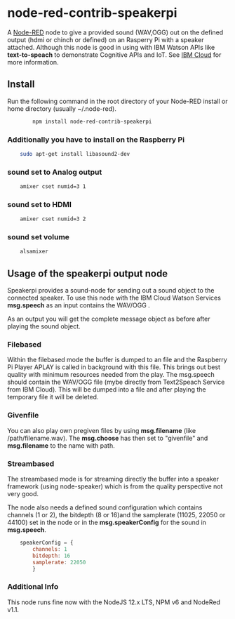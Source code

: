 # node-red-contrib-speakerpi

A <a href="http://nodered.org" target="_new">Node-RED</a> node to give a provided sound (WAV,OGG) out on the defined output (hdmi or chinch or defined) on an Rasperry Pi with a speaker attached.
Although this node is good in using with IBM Watson APIs like <b>text-to-speach</b> to demonstrate Cognitive APIs and IoT. See <a href="https://console.bluemix.net/developer/watson/services" target="_new">IBM Cloud</a> for more information.

## Install

Run the following command in the root directory of your Node-RED install or home directory (usually ~/.node-red).

```sh
        npm install node-red-contrib-speakerpi
```

### Additionally you have to install on the Raspberry Pi 
```sh
	sudo apt-get install libasound2-dev
```

### sound set to Analog output
```sh
	amixer cset numid=3 1
```

### sound set to HDMI
```sh
	amixer cset numid=3 2
```

### sound set volume
```sh
	alsamixer
```

## Usage of the speakerpi output node

Speakerpi provides a sound-node for sending out a sound object to the connected speaker.
To use this node with the IBM Cloud Watson Services <b>msg.speech</b> as an input contains the WAV/OGG .

As an output you will get the complete message object as before after playing the sound object.

### Filebased

Within the filebased mode the buffer is dumped to an file and the Raspberry Pi Player APLAY is called in background with this file. This brings out best quality with minimum resources needed from the play.
The msg.speech should contain the WAV/OGG file (mybe directly from Text2Speach Service from IBM Cloud). This will be dumped into a file and after playing the temporary file it will be deleted.

### Givenfile

You can also play own pregiven files by using <b>msg.filename</b> (like /path/filename.wav). The <b>msg.choose</b> has then set to "givenfile" and <b>msg.filename</b> to the name with path.

### Streambased

The streambased mode is for streaming directly the buffer into a speaker framework (using node-speaker) which is from the quality perspective not very good.

The node also needs a defined sound configuration which contains channels (1 or 2), the bitdepth (8 or 16)and the samplerate (11025, 22050 or 44100) set in the node or in the <b>msg.speakerConfig</b> for the sound in <b>msg.speech</b>.

```javascript
	speakerConfig = {
		channels: 1
		bitdepth: 16
		samplerate: 22050
		}
```

### Additional Info
This node runs fine now with the NodeJS 12.x LTS, NPM v6 and NodeRed v1.1.